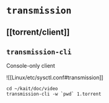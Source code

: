 # `transmission`
## [[torrent/client]]


## `transmission-cli`

Console-only client

![[Linux/etc/sysctl.conf#transmission]]

```shell
cd ~/kait/doc/video
transmission-cli -w `pwd` 1.torrent
```
